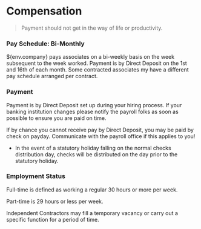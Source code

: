 # Compensation

> Payment should not get in the way of life or productivity.



### Pay Schedule: Bi-Monthly

${env.company} pays associates on a bi-weekly basis on the week subsequent to the week worked. Payment is by Direct Deposit on the 1st and 16th of each month.  Some contracted associates my have a different pay schedule arranged per contract.

### Payment

Payment is by Direct Deposit set up during your hiring process.  If your banking institution changes please notify the payroll folks as soon as possible to ensure you are paid on time.

If by chance you cannot receive pay by Direct Deposit, you may be paid by check on payday.  Communicate with the payroll office if this applies to you! 

- In the event of a statutory holiday falling on the normal checks distribution day, checks will be distributed on the day prior to the statutory holiday.

### Employment Status

Full-time is defined as working a regular 30 hours or more per week. 

Part-time is 29 hours or less per week.  

Independent Contractors may fill a temporary vacancy or carry out a specific function for a period of time.






